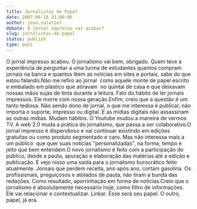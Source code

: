 ```yaml
---
title: Jornalistas de Papel
date: 2007-06-16 21:00:00
author: jose.salatiel
debate: O jornal impresso vai acabar?
slug: jornalistas-de-papel
status: publish 
type: post
---
```


O jornal impresso acabou. O jornalismo vai bem, obrigado. Quem teve a experiência de perguntar a uma turma de estudantes quantos compram jornais na banca e quantos lêem as notícias em sites e portais, sabe do que estou falando.Não me refiro ao jornal  como aquele monte de papel escrito e embalado em plástico que atiravam  no quintal de casa e que deixavam nossas mãos sujas de tinta durante a leitura. Falo do hábito de ler jornais impressos. Ele morre com nossa geração.Enfim, creio que a questão é um tanto tediosa. Não sendo dono de jornal, o que me interessa é publicar, não importa o suporte, impresso ou digital. E as mídias digitais não assassinam as outras mídias. Mudam hábitos. O Youtube mudou a maneira de vermos TV. A web 2.0 muda a prática do jornalismo, que passa a ser colaborativo.O jornal impresso é dispendioso e vai continuar existindo em edições gratuítas ou como produto segmentado e caro. Mas não interessa mais a um público  que quer suas notícias "personalizadas", na forma, tempo e jeito que bem entendem.O novo jornalismo é feito com a participação do público, desde a pauta, apuração e elaboração das matérias até a edição e publicação. E vejo nisso uma saída para o jornalismo burocrático feito atualmente. Jornais que perdem receita, ano após ano, cortam gasolina. Os profissionais, preguiçosos e atolados de pauta, não tiram a bunda das redações. Como resultado, aporrinhação em forma de notícias.Creio que o jornalismo é absolutamente necessário hoje, como filtro de informações. Ele vai relacionar e contextualizar. Linkar. Esse será seu papel. O outro, papel, já era.
